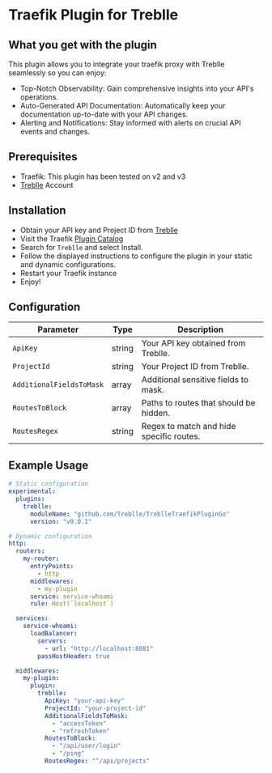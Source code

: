 # Traefik Plugin for Treblle

## What you get with the plugin
This plugin allows you to integrate your traefik proxy with Treblle seamlessly so you can enjoy:
- Top-Notch Observability: Gain comprehensive insights into your API's operations.
- Auto-Generated API Documentation: Automatically keep your documentation up-to-date with your API changes.
- Alerting and Notifications: Stay informed with alerts on crucial API events and changes.

## Prerequisites
- Traefik: This plugin has been tested on v2 and v3
- [Treblle](https://app.treblle.com/) Account

## Installation
- Obtain your API key and Project ID from [Treblle](https://app.treblle.com/)
- Visit the Traefik [Plugin Catalog](https://plugins.traefik.io/plugins)
- Search for `Treblle` and select Install.
- Follow the displayed instructions to configure the plugin in your static and dynamic configurations.
- Restart your Traefik instance
- Enjoy!

## Configuration
| Parameter                  | Type   | Description                             |
|----------------------------|--------|-----------------------------------------|
| `ApiKey`                   | string | Your API key obtained from Treblle.     |
| `ProjectId`                | string | Your Project ID from Treblle.           |
| `AdditionalFieldsToMask`   | array  | Additional sensitive fields to mask.    |
| `RoutesToBlock`            | array  | Paths to routes that should be hidden.  |
| `RoutesRegex`              | string | Regex to match and hide specific routes.|

## Example Usage
```yaml
# Static configuration
experimental:
  plugins:
    treblle:
      moduleName: "github.com/Treblle/TreblleTraefikPluginGo"
      version: "v0.0.1"

# Dynamic configuration
http:
  routers:
    my-router:
      entryPoints:
        - http
      middlewares:
        - my-plugin
      service: service-whoami
      rule: Host(`localhost`)

  services:
    service-whoami:
      loadBalancer:
        servers:
          - url: "http://localhost:8081"
        passHostHeader: true

  middlewares:
    my-plugin:
      plugin:
        treblle:
          ApiKey: "your-api-key"
          ProjectId: "your-project-id"
          AdditionalFieldsToMask:
            - "accessToken"
            - "refreshToken"
          RoutesToBlock:
            - "/api/user/login"
            - "/ping"
          RoutesRegex: "^/api/projects"
```